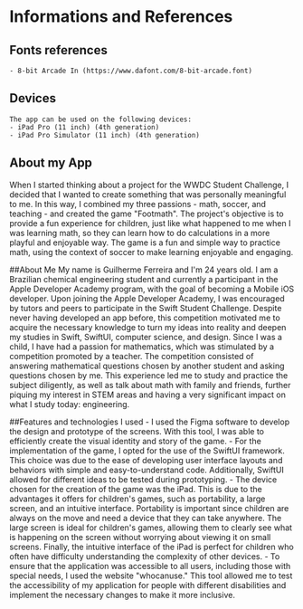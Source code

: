 #  Informations and References

## Fonts references
    - 8-bit Arcade In (https://www.dafont.com/8-bit-arcade.font)

## Devices
    The app can be used on the following devices:
    - iPad Pro (11 inch) (4th generation)
    - iPad Pro Simulator (11 inch) (4th generation)

## About my App
When I started thinking about a project for the WWDC Student Challenge, I decided that I wanted to create something that was personally meaningful to me. In this way, I combined my three passions - math, soccer, and teaching - and created the game "Footmath". The project's objective is to provide a fun experience for children, just like what happened to me when I was learning math, so they can learn how to do calculations in a more playful and enjoyable way. The game is a fun and simple way to practice math, using the context of soccer to make learning enjoyable and engaging.

##About Me
My name is Guilherme Ferreira and I'm 24 years old. I am a Brazilian chemical engineering student and currently a participant in the Apple Developer Academy program, with the goal of becoming a Mobile iOS developer.
Upon joining the Apple Developer Academy, I was encouraged by tutors and peers to participate in the Swift Student Challenge. Despite never having developed an app before, this competition motivated me to acquire the necessary knowledge to turn my ideas into reality and deepen my studies in Swift, SwiftUI, computer science, and design.
Since I was a child, I have had a passion for mathematics, which was stimulated by a competition promoted by a teacher. The competition consisted of answering mathematical questions chosen by another student and asking questions chosen by me. This experience led me to study and practice the subject diligently, as well as talk about math with family and friends, further piquing my interest in STEM areas and having a very significant impact on what I study today: engineering.

##Features and technologies I used
    - I used the Figma software to develop the design and prototype of the screens. With this tool, I was able to efficiently create the visual identity and story of the game.
    - For the implementation of the game, I opted for the use of the SwiftUI framework. This choice was due to the ease of developing user interface layouts and behaviors with simple and easy-to-understand code. Additionally, SwiftUI allowed for different ideas to be tested during prototyping.
    - The device chosen for the creation of the game was the iPad. This is due to the advantages it offers for children's games, such as portability, a large screen, and an intuitive interface. Portability is important since children are always on the move and need a device that they can take anywhere. The large screen is ideal for children's games, allowing them to clearly see what is happening on the screen without worrying about viewing it on small screens. Finally, the intuitive interface of the iPad is perfect for children who often have difficulty understanding the complexity of other devices.
    - To ensure that the application was accessible to all users, including those with special needs, I used the website "whocanuse." This tool allowed me to test the accessibility of my application for people with different disabilities and implement the necessary changes to make it more inclusive.
